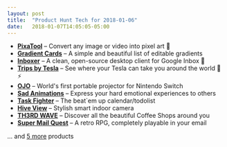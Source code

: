 ```yaml
---
layout: post
title:  "Product Hunt Tech for 2018-01-06"
date:   2018-01-07T14:05:05-05:00
---
```


* **[PixaTool](https://www.producthunt.com/posts/pixatool?utm_campaign=producthunt-api&utm_medium=api&utm_source=Application%3A+Daily+Digest+RSS+%28ID%3A+3202%29)** – Convert any image or video into pixel art 👾
* **[Gradient Cards](https://www.producthunt.com/posts/gradient-cards?utm_campaign=producthunt-api&utm_medium=api&utm_source=Application%3A+Daily+Digest+RSS+%28ID%3A+3202%29)** – A simple and beautiful list of editable gradients
* **[Inboxer](https://www.producthunt.com/posts/inboxer?utm_campaign=producthunt-api&utm_medium=api&utm_source=Application%3A+Daily+Digest+RSS+%28ID%3A+3202%29)** – A clean, open-source desktop client for Google Inbox 💌
* **[Trips by Tesla](https://www.producthunt.com/posts/trips-by-tesla?utm_campaign=producthunt-api&utm_medium=api&utm_source=Application%3A+Daily+Digest+RSS+%28ID%3A+3202%29)** – See where your Tesla can take you around the world 🚗 ⚡️
* **[OJO](https://www.producthunt.com/posts/ojo?utm_campaign=producthunt-api&utm_medium=api&utm_source=Application%3A+Daily+Digest+RSS+%28ID%3A+3202%29)** – World's first portable projector for Nintendo Switch
* **[Sad Animations](https://www.producthunt.com/posts/sad-animations?utm_campaign=producthunt-api&utm_medium=api&utm_source=Application%3A+Daily+Digest+RSS+%28ID%3A+3202%29)** – Express your hard emotional experiences to others
* **[Task Fighter](https://www.producthunt.com/posts/task-fighter?utm_campaign=producthunt-api&utm_medium=api&utm_source=Application%3A+Daily+Digest+RSS+%28ID%3A+3202%29)** – The beat`em up calendar/todolist
* **[Hive View](https://www.producthunt.com/posts/hive-view?utm_campaign=producthunt-api&utm_medium=api&utm_source=Application%3A+Daily+Digest+RSS+%28ID%3A+3202%29)** – Stylish smart indoor camera
* **[TH3RD WAVE](https://www.producthunt.com/posts/th3rd-wave?utm_campaign=producthunt-api&utm_medium=api&utm_source=Application%3A+Daily+Digest+RSS+%28ID%3A+3202%29)** – Discover all the beautiful Coffee Shops around you
* **[Super Mail Quest](https://www.producthunt.com/posts/super-mail-quest?utm_campaign=producthunt-api&utm_medium=api&utm_source=Application%3A+Daily+Digest+RSS+%28ID%3A+3202%29)** – A retro RPG, completely playable in your email

… and [5 more](https://www.producthunt.com/tech) products